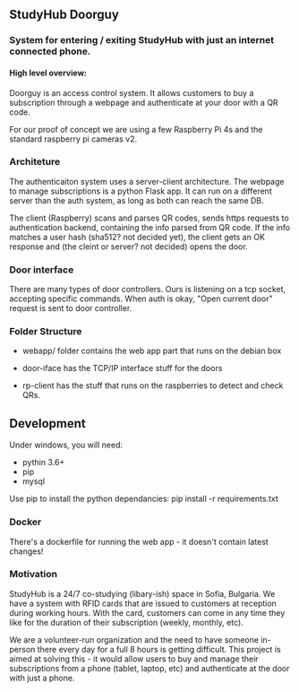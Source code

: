 ## StudyHub Doorguy

### System for entering / exiting StudyHub with just an internet connected phone.

#### High level overview:

Doorguy is an access control system. It allows customers to buy a subscription through a webpage
and authenticate at your door with a QR code.

For our proof of concept we are using a few Raspberry Pi 4s and the standard raspberry pi cameras v2.

### Architeture

The authenticaiton system uses a server-client architecture. 
The webpage to manage subscriptions is a python Flask app. It can run on a different server than the auth system, as long as both can reach the same DB.

The client (Raspberry) scans and parses QR codes, sends https requests to authentication backend, containing the info parsed from QR code. If the info
matches a user hash (sha512? not decided yet), the client gets an OK response and (the cleint or server? not decided) opens the door.

### Door interface

There are many types of door controllers.
Ours is listening on a tcp socket, accepting specific commands.
When auth is okay, "Open current door" request is sent to door controller.


### Folder Structure

- webapp/ folder contains the web app part that runs on the debian box

- door-iface has the TCP/IP interface stuff for the doors

- rp-client has the stuff that runs on the raspberries to detect and check QRs. 

## Development

Under windows, you will need:
- pythin 3.6+
- pip 
- mysql 

Use pip to install the python dependancies:
pip install -r requirements.txt

### Docker

There's a dockerfile for running the web app - it doesn't contain latest changes!

### Motivation

StudyHub is a 24/7 co-studying (libary-ish) space in Sofia, Bulgaria. 
We have a system with RFID cards that are issued to customers at reception during working hours. With the card,
customers can come in any time they like for the duration of their subscription (weekly, monthly, etc).

We are a volunteer-run organization and the need to have someone in-person there every day for a full 8 hours is getting difficult.
This project is aimed at solving this - it would allow users to buy and manage their subscriptions from a phone (tablet, laptop, etc) 
and authenticate at the door with just a phone.